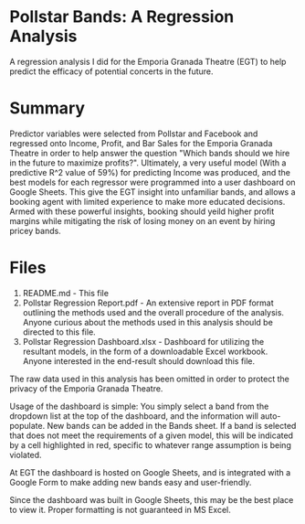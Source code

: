 # Pollstar Bands: A Regression Analysis
A regression analysis I did for the Emporia Granada Theatre (EGT) to help predict the efficacy of potential concerts in the future.

# Summary

Predictor variables were selected from Pollstar and Facebook and regressed onto Income, Profit, and Bar Sales for the Emporia Granada Theatre in order to help answer the question "Which bands should we hire in the future to maximize profits?".  Ultimately, a very useful model (With a predictive R^2 value of 59%) for predicting Income was produced, and the best models for each regressor were programmed into a user dashboard on Google Sheets.  This give the EGT insight into unfamiliar bands, and allows a booking agent with limited experience to make more educated decisions. Armed with these powerful insights, booking should yeild higher profit margins while mitigating the risk of losing money on an event by hiring pricey bands.

# Files
1. README.md - This file
2. Pollstar Regression Report.pdf - An extensive report in PDF format outlining the methods used and the overall procedure of the analysis.  Anyone curious about the methods used in this analysis should be directed to this file.
3. Pollstar Regression Dashboard.xlsx - Dashboard for utilizing the resultant models, in the form of a downloadable Excel workbook. Anyone interested in the end-result should download this file.

The raw data used in this analysis has been omitted in order to protect the privacy of the Emporia Granada Theatre.

Usage of the dashboard is simple: You simply select a band from the dropdown list at the top of the dashboard, and the information will auto-populate.  New bands can be added in the Bands sheet.  If a band is selected that does not meet the requirements of a given model, this will be indicated by a cell highlighted in red, specific to whatever range assumption is being violated.

At EGT the dashboard is hosted on Google Sheets, and is integrated with a Google Form to make adding new bands easy and user-friendly.

Since the dashboard was built in Google Sheets, this may be the best place to view it.  Proper formatting is not guaranteed in MS Excel.

